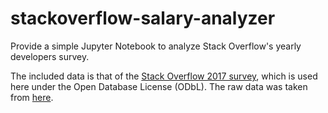 # stackoverflow-salary-analyzer
Provide a simple Jupyter Notebook to analyze Stack Overflow's yearly developers survey.

The included data is that of the [Stack Overflow 2017 survey](https://insights.stackoverflow.com/survey/2017), which is used here under the Open Database License (ODbL). The raw data was taken from [here](https://insights.stackoverflow.com/survey/?utm_source=so-owned&utm_medium=blog&utm_campaign=dev-survey-2017&utm_content=blog-link&utm_term=data).
